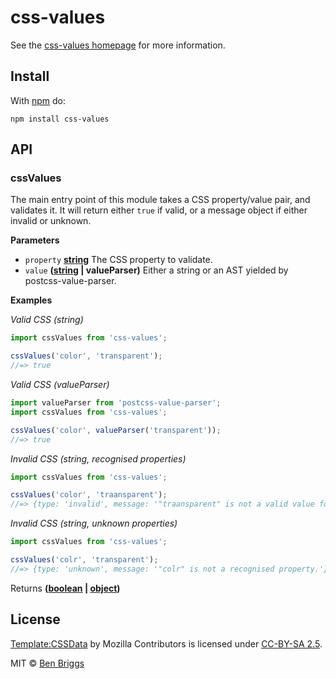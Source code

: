 # css-values

See the [css-values homepage](https://github.com/ben-eb/css-values) for more
information.

## Install

With [npm](https://npmjs.org/package/css-values) do:

    npm install css-values

## API

### cssValues

The main entry point of this module takes a CSS property/value
pair, and validates it. It will return either `true` if valid,
or a message object if either invalid or unknown.

**Parameters**

-   `property` **[string](https://developer.mozilla.org/en-US/docs/Web/JavaScript/Reference/Global_Objects/String)** The CSS property to validate.
-   `value` **([string](https://developer.mozilla.org/en-US/docs/Web/JavaScript/Reference/Global_Objects/String) | valueParser)** Either a string or an AST yielded
    by postcss-value-parser.

**Examples**

_Valid CSS (string)_

```javascript
import cssValues from 'css-values';

cssValues('color', 'transparent');
//=> true
```

_Valid CSS (valueParser)_

```javascript
import valueParser from 'postcss-value-parser';
import cssValues from 'css-values';

cssValues('color', valueParser('transparent'));
//=> true
```

_Invalid CSS (string, recognised properties)_

```javascript
import cssValues from 'css-values';

cssValues('color', 'traansparent');
//=> {type: 'invalid', message: '"traansparent" is not a valid value for "color".'}
```

_Invalid CSS (string, unknown properties)_

```javascript
import cssValues from 'css-values';

cssValues('colr', 'transparent');
//=> {type: 'unknown', message: '"colr" is not a recognised property.'}
```

Returns **([boolean](https://developer.mozilla.org/en-US/docs/Web/JavaScript/Reference/Global_Objects/Boolean) \| [object](https://developer.mozilla.org/en-US/docs/Web/JavaScript/Reference/Global_Objects/Object))** 

## License

[Template:CSSData] by Mozilla Contributors is licensed under [CC-BY-SA 2.5].

[template:cssdata]: https://developer.mozilla.org/en-US/docs/Template:CSSData

[cc-by-sa 2.5]: http://creativecommons.org/licenses/by-sa/2.5/

MIT © [Ben Briggs](http://beneb.info)
